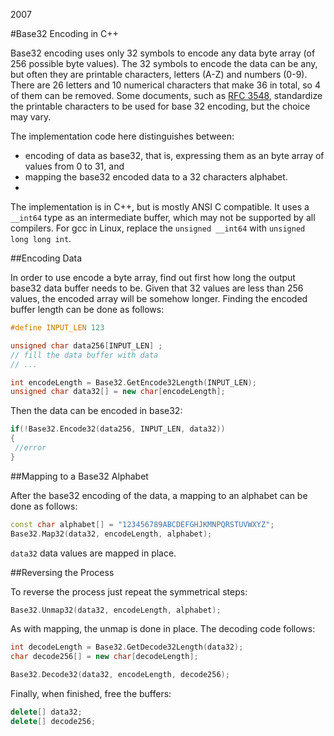 2007

#Base32 Encoding in C++

<!--- tags: cpp -->

Base32 encoding uses only 32 symbols to encode any data byte array (of 256 possible byte values). The 32 symbols to encode the data can be any, but often they are printable characters, letters (A-Z) and numbers (0-9). There are 26 letters and 10 numerical characters that make 36 in total, so 4 of them can be removed. Some documents, such as [RFC 3548](http://www.rfc-archive.org/getrfc.php?rfc=3548), standardize the printable characters to be used for base 32 encoding, but the choice may vary.

The implementation code here distinguishes between:

* encoding of data as base32, that is, expressing them as an byte array of values from 0 to 31, and
* mapping the base32 encoded data to a 32 characters alphabet.
* 
The implementation is in C++, but is mostly ANSI C compatible. It uses a `__int64` type as an intermediate buffer, which may not be supported by all compilers. For gcc in Linux, replace the `unsigned __int64` with `unsigned long long int`.

##Encoding Data

In order to use encode a byte array, find out first how long the output base32 data buffer needs to be. Given that 32 values are less than 256 values, the encoded array will be somehow longer. Finding the encoded buffer length can be done as follows:

```cpp
#define INPUT_LEN 123

unsigned char data256[INPUT_LEN] ;
// fill the data buffer with data
// ...

int encodeLength = Base32.GetEncode32Length(INPUT_LEN);
unsigned char data32[] = new char[encodeLength];
```

Then the data can be encoded in base32:

```cpp
if(!Base32.Encode32(data256, INPUT_LEN, data32))
{
 //error
}
```

##Mapping to a Base32 Alphabet

After the base32 encoding of the data, a mapping to an alphabet can be done as follows:

```cpp
const char alphabet[] = "123456789ABCDEFGHJKMNPQRSTUVWXYZ";
Base32.Map32(data32, encodeLength, alphabet);
```

`data32` data values are mapped in place.

##Reversing the Process

To reverse the process just repeat the symmetrical steps:

```cpp
Base32.Unmap32(data32, encodeLength, alphabet);
```

As with mapping, the unmap is done in place. The decoding code follows:

```cpp
int decodeLength = Base32.GetDecode32Length(data32);
char decode256[] = new char[decodeLength];

Base32.Decode32(data32, encodeLength, decode256);
```

Finally, when finished, free the buffers:

```cpp
delete[] data32;
delete[] decode256;
```